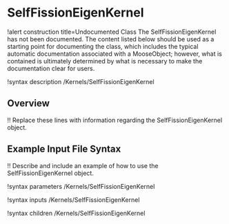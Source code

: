 # SelfFissionEigenKernel

!alert construction title=Undocumented Class
The SelfFissionEigenKernel has not been documented. The content listed below should be used as a starting point for
documenting the class, which includes the typical automatic documentation associated with a
MooseObject; however, what is contained is ultimately determined by what is necessary to make the
documentation clear for users.

!syntax description /Kernels/SelfFissionEigenKernel

## Overview

!! Replace these lines with information regarding the SelfFissionEigenKernel object.

## Example Input File Syntax

!! Describe and include an example of how to use the SelfFissionEigenKernel object.

!syntax parameters /Kernels/SelfFissionEigenKernel

!syntax inputs /Kernels/SelfFissionEigenKernel

!syntax children /Kernels/SelfFissionEigenKernel
